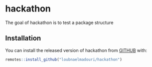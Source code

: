 
<!-- README.md is generated from README.Rmd. Please edit that file -->
hackathon
=========

<!-- badges: start -->
<!-- badges: end -->
The goal of hackathon is to test a package structure

Installation
------------

You can install the released version of hackathon from [GITHUB](https://github.com/loubnaelmadouri/hackathon) with:

``` r
remotes::install_github("loubnaelmadouri/hackathon")
```
